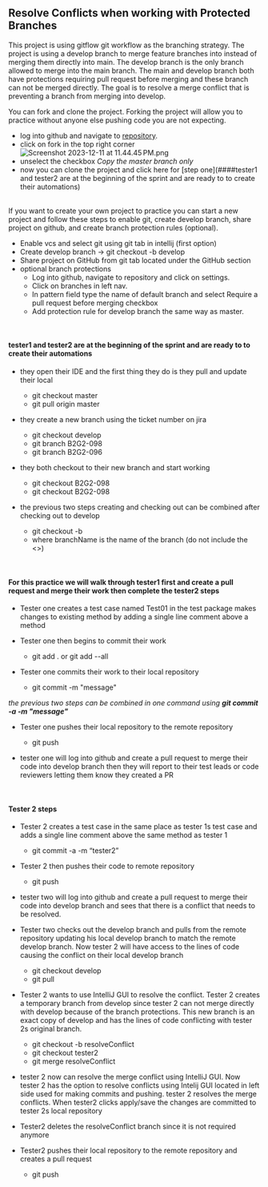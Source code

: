 ## Resolve Conflicts when working with Protected Branches

This project is using gitflow git workflow as the branching strategy. The project is using a develop branch to merge feature branches into instead of merging them directly into main.
The develop branch is the only branch allowed to merge into the main branch. The main and develop branch both have protections requiring pull request before merging and these branch can
not be merged directly. The goal is to resolve a merge conflict that is preventing a branch from merging into develop.  

You can fork and clone the project. Forking the project will allow you to practice without anyone else pushing code you are not expecting.  
* log into github and navigate to [repository](https://github.com/wanderllama/loop_git).
* click on fork in the top right corner
![Screenshot 2023-12-11 at 11.44.45 PM.png](..%2F..%2FDesktop%2FScreenshot%202023-12-11%20at%2011.44.45%E2%80%AFPM.png)
* unselect the checkbox _Copy the master branch only_ 
* now you can clone the project and click here for [step one](####tester1 and tester2 are at the beginning of the sprint and are ready to to create their automations)  
&nbsp; 

If you want to create your own project to practice you can start a new project and follow these steps to enable git, create develop branch, share project on github, and create branch protection rules (optional).  

* Enable vcs and select git using git tab in intellij (first option)  
* Create develop branch -> git checkout -b develop  
* Share project on GitHub from git tab located under the GitHub section  
* optional branch protections
  * Log into github, navigate to repository and click on settings.
  * Click on branches in left nav. 
  * In pattern field type the name of default branch and select Require a pull request before merging checkbox 
  * Add protection rule for develop branch the same way as master.

&nbsp;
#### tester1 and tester2 are at the beginning of the sprint and are ready to to create their automations

* they open their IDE and the first thing they do is they pull and update their local 
  * git checkout master 
  * git pull origin master

* they create a new branch using the ticket number on jira 
  * git checkout develop 
  * git branch B2G2-098 
  * git branch B2G2-096

* they both checkout to their new branch and start working 
  * git checkout B2G2-098 
  * git checkout B2G2-098
  
* the previous two steps creating and checking out can be combined after checking out to develop
    * git checkout -b <branchName>
    * where branchName is the name of the branch (do not include the <>)

&nbsp;
#### For this practice we will walk through tester1 first and create a pull request and merge their work then complete the tester2 steps

* Tester one creates a test case named Test01 in the test package makes changes to existing method by adding a single line comment above a method
  

* Tester one then begins to commit their work  
    * git add . or git add --all
  

* Tester one commits their work to their local repository
    * git commit -m "message"
  

_the previous two steps can be combined in one command using __git commit -a -m "message"___

* Tester one pushes their local repository to the remote repository
    * git push
  

* tester one will log into github and create a pull request to merge their code into develop branch
then they will report to their test leads or code reviewers letting them know they created a PR

&nbsp;
#### Tester 2 steps

* Tester 2 creates a test case in the same place as tester 1s test case and adds a single line comment above the same method as tester 1
    * git commit -a -m “tester2”
  

* Tester 2 then pushes their code to remote repository
  * git push
  

* tester two will log into github and create a pull request to merge their code into develop branch and sees that there is a conflict that needs to be resolved.
  

* Tester two checks out the develop branch and pulls from the remote repository updating his local develop branch to match the remote develop branch. Now tester 2 will have access to the lines of code causing the conflict on their local develop branch
    * git checkout develop
    * git pull
  

* Tester 2 wants to use IntelliJ GUI to resolve the conflict. Tester 2 creates a temporary branch from develop since tester 2 can not merge directly with develop because of the branch protections. This new branch is an exact copy of develop and has the lines of code conflicting with tester 2s original branch.
  * git checkout -b resolveConflict
  * git checkout tester2
  * git merge resolveConflict
  

* tester 2 now can resolve the merge conflict using IntelliJ GUI. Now tester 2 has the option to resolve conflicts using Intelij GUI located in left side used for making commits and pushing. tester 2 resolves the merge conflicts. When tester2 clicks apply/save the changes are committed to tester 2s local repository
  

* Tester2 deletes the resolveConflict branch since it is not required anymore
  

* Tester2 pushes their local repository to the remote repository and creates a pull request
    * git push
  



